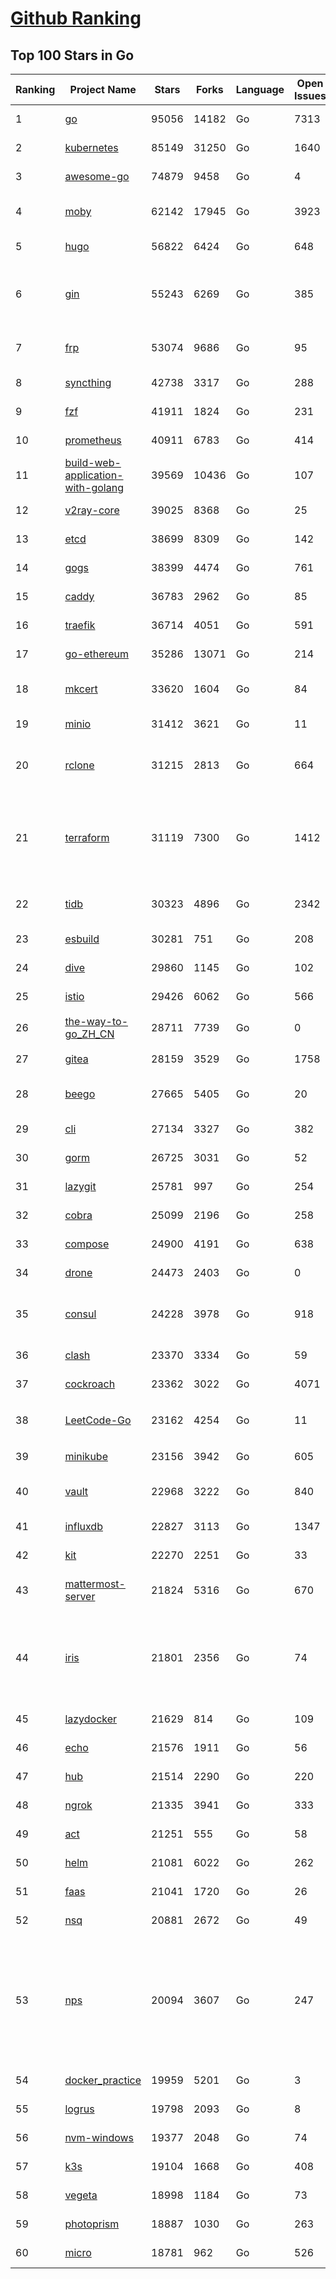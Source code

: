 [Github Ranking](../README.md)
==========

## Top 100 Stars in Go

| Ranking | Project Name | Stars | Forks | Language | Open Issues | Description | Last Commit |
| ------- | ------------ | ----- | ----- | -------- | ----------- | ----------- | ----------- |
| 1 | [go](https://github.com/golang/go) | 95056 | 14182 | Go | 7313 | The Go programming language | 2022-02-05T18:53:35Z |
| 2 | [kubernetes](https://github.com/kubernetes/kubernetes) | 85149 | 31250 | Go | 1640 | Production-Grade Container Scheduling and Management | 2022-02-06T01:06:12Z |
| 3 | [awesome-go](https://github.com/avelino/awesome-go) | 74879 | 9458 | Go | 4 | A curated list of awesome Go frameworks, libraries and software | 2022-02-05T15:50:09Z |
| 4 | [moby](https://github.com/moby/moby) | 62142 | 17945 | Go | 3923 | Moby Project - a collaborative project for the container ecosystem to assemble container-based systems | 2022-02-05T18:55:41Z |
| 5 | [hugo](https://github.com/gohugoio/hugo) | 56822 | 6424 | Go | 648 | The world’s fastest framework for building websites. | 2022-02-05T16:41:43Z |
| 6 | [gin](https://github.com/gin-gonic/gin) | 55243 | 6269 | Go | 385 | Gin is a HTTP web framework written in Go (Golang). It features a Martini-like API with much better performance -- up to 40 times faster. If you need smashing performance, get yourself some Gin. | 2022-02-05T13:40:57Z |
| 7 | [frp](https://github.com/fatedier/frp) | 53074 | 9686 | Go | 95 | A fast reverse proxy to help you expose a local server behind a NAT or firewall to the internet. | 2022-01-28T07:29:43Z |
| 8 | [syncthing](https://github.com/syncthing/syncthing) | 42738 | 3317 | Go | 288 | Open Source Continuous File Synchronization | 2022-02-03T22:30:24Z |
| 9 | [fzf](https://github.com/junegunn/fzf) | 41911 | 1824 | Go | 231 | :cherry_blossom: A command-line fuzzy finder | 2022-02-03T17:22:29Z |
| 10 | [prometheus](https://github.com/prometheus/prometheus) | 40911 | 6783 | Go | 414 | The Prometheus monitoring system and time series database. | 2022-02-05T13:48:00Z |
| 11 | [build-web-application-with-golang](https://github.com/astaxie/build-web-application-with-golang) | 39569 | 10436 | Go | 107 | A golang ebook intro how to build a web with golang | 2022-02-02T03:40:36Z |
| 12 | [v2ray-core](https://github.com/v2ray/v2ray-core) | 39025 | 8368 | Go | 25 | A platform for building proxies to bypass network restrictions. | 2022-01-26T03:01:15Z |
| 13 | [etcd](https://github.com/etcd-io/etcd) | 38699 | 8309 | Go | 142 | Distributed reliable key-value store for the most critical data of a distributed system | 2022-02-04T21:07:12Z |
| 14 | [gogs](https://github.com/gogs/gogs) | 38399 | 4474 | Go | 761 | Gogs is a painless self-hosted Git service | 2022-01-31T10:11:11Z |
| 15 | [caddy](https://github.com/caddyserver/caddy) | 36783 | 2962 | Go | 85 | Fast, multi-platform web server with automatic HTTPS | 2022-02-05T16:11:22Z |
| 16 | [traefik](https://github.com/traefik/traefik) | 36714 | 4051 | Go | 591 | The Cloud Native Application Proxy | 2022-02-04T15:37:42Z |
| 17 | [go-ethereum](https://github.com/ethereum/go-ethereum) | 35286 | 13071 | Go | 214 | Official Go implementation of the Ethereum protocol | 2022-02-05T04:44:50Z |
| 18 | [mkcert](https://github.com/FiloSottile/mkcert) | 33620 | 1604 | Go | 84 | A simple zero-config tool to make locally trusted development certificates with any names you'd like. | 2022-01-15T01:01:54Z |
| 19 | [minio](https://github.com/minio/minio) | 31412 | 3621 | Go | 11 | High Performance, Kubernetes Native Object Storage | 2022-02-05T18:33:48Z |
| 20 | [rclone](https://github.com/rclone/rclone) | 31215 | 2813 | Go | 664 | "rsync for cloud storage" - Google Drive, S3, Dropbox, Backblaze B2, One Drive, Swift, Hubic, Wasabi, Google Cloud Storage, Yandex Files | 2022-02-04T23:12:44Z |
| 21 | [terraform](https://github.com/hashicorp/terraform) | 31119 | 7300 | Go | 1412 | Terraform enables you to safely and predictably create, change, and improve infrastructure. It is an open source tool that codifies APIs into declarative configuration files that can be shared amongst team members, treated as code, edited, reviewed, and versioned. | 2022-02-05T03:53:14Z |
| 22 | [tidb](https://github.com/pingcap/tidb) | 30323 | 4896 | Go | 2342 | TiDB is an open source distributed HTAP database compatible with the MySQL protocol  | 2022-02-05T21:51:47Z |
| 23 | [esbuild](https://github.com/evanw/esbuild) | 30281 | 751 | Go | 208 | An extremely fast JavaScript and CSS bundler and minifier | 2022-02-06T00:31:17Z |
| 24 | [dive](https://github.com/wagoodman/dive) | 29860 | 1145 | Go | 102 | A tool for exploring each layer in a docker image | 2022-01-14T22:39:46Z |
| 25 | [istio](https://github.com/istio/istio) | 29426 | 6062 | Go | 566 | Connect, secure, control, and observe services. | 2022-02-05T20:48:10Z |
| 26 | [the-way-to-go_ZH_CN](https://github.com/unknwon/the-way-to-go_ZH_CN) | 28711 | 7739 | Go | 0 | 《The Way to Go》中文译本，中文正式名《Go 入门指南》 | 2022-01-18T03:48:28Z |
| 27 | [gitea](https://github.com/go-gitea/gitea) | 28159 | 3529 | Go | 1758 | Git with a cup of tea, painless self-hosted git service | 2022-02-06T02:14:44Z |
| 28 | [beego](https://github.com/beego/beego) | 27665 | 5405 | Go | 20 | beego is an open-source, high-performance web framework for the Go programming language. | 2022-02-01T13:14:48Z |
| 29 | [cli](https://github.com/cli/cli) | 27134 | 3327 | Go | 382 | GitHub’s official command line tool | 2022-02-04T11:57:37Z |
| 30 | [gorm](https://github.com/go-gorm/gorm) | 26725 | 3031 | Go | 52 | The fantastic ORM library for Golang, aims to be developer friendly | 2022-02-04T14:31:21Z |
| 31 | [lazygit](https://github.com/jesseduffield/lazygit) | 25781 | 997 | Go | 254 | simple terminal UI for git commands | 2022-02-05T08:14:10Z |
| 32 | [cobra](https://github.com/spf13/cobra) | 25099 | 2196 | Go | 258 | A Commander for modern Go CLI interactions | 2022-02-02T14:34:36Z |
| 33 | [compose](https://github.com/docker/compose) | 24900 | 4191 | Go | 638 | Define and run multi-container applications with Docker | 2022-02-05T06:59:21Z |
| 34 | [drone](https://github.com/harness/drone) | 24473 | 2403 | Go | 0 | Drone is a Container-Native, Continuous Delivery Platform | 2022-01-27T11:28:53Z |
| 35 | [consul](https://github.com/hashicorp/consul) | 24228 | 3978 | Go | 918 | Consul is a distributed, highly available, and data center aware solution to connect and configure applications across dynamic, distributed infrastructure. | 2022-02-04T23:55:58Z |
| 36 | [clash](https://github.com/Dreamacro/clash) | 23370 | 3334 | Go | 59 | A rule-based tunnel in Go. | 2022-01-28T11:20:20Z |
| 37 | [cockroach](https://github.com/cockroachdb/cockroach) | 23362 | 3022 | Go | 4071 | CockroachDB - the open source, cloud-native distributed SQL database. | 2022-02-06T02:55:17Z |
| 38 | [LeetCode-Go](https://github.com/halfrost/LeetCode-Go) | 23162 | 4254 | Go | 11 | ✅ Solutions to LeetCode by Go, 100% test coverage, runtime beats 100% / LeetCode 题解 | 2022-02-03T09:34:43Z |
| 39 | [minikube](https://github.com/kubernetes/minikube) | 23156 | 3942 | Go | 605 | Run Kubernetes locally | 2022-02-05T17:43:59Z |
| 40 | [vault](https://github.com/hashicorp/vault) | 22968 | 3222 | Go | 840 | A tool for secrets management, encryption as a service, and privileged access management | 2022-02-05T23:36:49Z |
| 41 | [influxdb](https://github.com/influxdata/influxdb) | 22827 | 3113 | Go | 1347 | Scalable datastore for metrics, events, and real-time analytics | 2022-02-04T21:27:00Z |
| 42 | [kit](https://github.com/go-kit/kit) | 22270 | 2251 | Go | 33 | A standard library for microservices. | 2022-01-31T15:37:13Z |
| 43 | [mattermost-server](https://github.com/mattermost/mattermost-server) | 21824 | 5316 | Go | 670 | Mattermost is an open source platform for secure collaboration across the entire software development lifecycle. | 2022-02-05T20:52:35Z |
| 44 | [iris](https://github.com/kataras/iris) | 21801 | 2356 | Go | 74 | The fastest HTTP/2 Go Web Framework. AWS Lambda, gRPC, MVC, Unique Router, Websockets, Sessions, Test suite, Dependency Injection and more. A true successor of expressjs and laravel \| 谢谢 https://github.com/kataras/iris/issues/1329 \| | 2022-01-22T23:21:32Z |
| 45 | [lazydocker](https://github.com/jesseduffield/lazydocker) | 21629 | 814 | Go | 109 | The lazier way to manage everything docker | 2022-02-02T04:15:21Z |
| 46 | [echo](https://github.com/labstack/echo) | 21576 | 1911 | Go | 56 | High performance, minimalist Go web framework | 2022-02-04T02:46:23Z |
| 47 | [hub](https://github.com/github/hub) | 21514 | 2290 | Go | 220 | A command-line tool that makes git easier to use with GitHub. | 2022-01-13T16:57:38Z |
| 48 | [ngrok](https://github.com/inconshreveable/ngrok) | 21335 | 3941 | Go | 333 | Introspected tunnels to localhost | 2021-12-16T15:44:31Z |
| 49 | [act](https://github.com/nektos/act) | 21251 | 555 | Go | 58 | Run your GitHub Actions locally 🚀 | 2022-02-02T03:02:29Z |
| 50 | [helm](https://github.com/helm/helm) | 21081 | 6022 | Go | 262 | The Kubernetes Package Manager | 2022-02-04T11:38:58Z |
| 51 | [faas](https://github.com/openfaas/faas) | 21041 | 1720 | Go | 26 | OpenFaaS - Serverless Functions Made Simple | 2022-02-01T21:08:52Z |
| 52 | [nsq](https://github.com/nsqio/nsq) | 20881 | 2672 | Go | 49 | A realtime distributed messaging platform | 2022-01-06T05:16:54Z |
| 53 | [nps](https://github.com/ehang-io/nps) | 20094 | 3607 | Go | 247 | 一款轻量级、高性能、功能强大的内网穿透代理服务器。支持tcp、udp、socks5、http等几乎所有流量转发，可用来访问内网网站、本地支付接口调试、ssh访问、远程桌面，内网dns解析、内网socks5代理等等……，并带有功能强大的web管理端。a lightweight, high-performance, powerful intranet penetration proxy server, with a powerful web management terminal. | 2022-01-23T10:48:35Z |
| 54 | [docker_practice](https://github.com/yeasy/docker_practice) | 19959 | 5201 | Go | 3 | Learn and understand Docker technologies, with real DevOps practice! | 2022-01-04T03:01:18Z |
| 55 | [logrus](https://github.com/sirupsen/logrus) | 19798 | 2093 | Go | 8 | Structured, pluggable logging for Go. | 2022-01-29T15:11:06Z |
| 56 | [nvm-windows](https://github.com/coreybutler/nvm-windows) | 19377 | 2048 | Go | 74 | A node.js version management utility for Windows. Ironically written in Go. | 2022-02-01T19:33:47Z |
| 57 | [k3s](https://github.com/k3s-io/k3s) | 19104 | 1668 | Go | 408 | Lightweight Kubernetes | 2022-02-04T23:19:10Z |
| 58 | [vegeta](https://github.com/tsenart/vegeta) | 18998 | 1184 | Go | 73 | HTTP load testing tool and library. It's over 9000! | 2021-09-23T13:14:57Z |
| 59 | [photoprism](https://github.com/photoprism/photoprism) | 18887 | 1030 | Go | 263 | Photos App powered by Go and Google TensorFlow 🌈 ✨ | 2022-02-05T16:26:08Z |
| 60 | [micro](https://github.com/zyedidia/micro) | 18781 | 962 | Go | 526 | A modern and intuitive terminal-based text editor | 2022-01-28T09:50:39Z |

